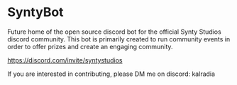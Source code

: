 # SyntyBot
Future home of the open source discord bot for the official Synty Studios discord community. This bot is primarily created to run community events in order to offer prizes and create an engaging community.

https://discord.com/invite/syntystudios

If you are interested in contributing, please DM me on discord: kalradia
